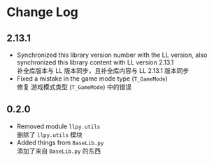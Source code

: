 # Change Log

## 2.13.1

- Synchronized this library version number with the LL version, also synchronized this library content with LL version 2.13.1  
  补全库版本与 LL 版本同步，且补全库内容与 LL 2.13.1 版本同步
- Fixed a mistake in the game mode type (`T_GameMode`)  
  修复 游戏模式类型 (`T_GameMode`) 中的错误

## 0.2.0

- Removed module `llpy.utils`  
  删除了 `llpy.utils` 模块
- Added things from `BaseLib.py`  
  添加了来自 `BaseLib.py` 的东西

